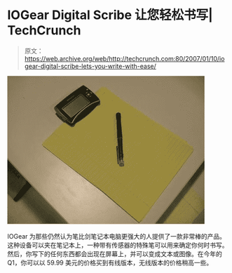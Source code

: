 # IOGear Digital Scribe 让您轻松书写| TechCrunch

> 原文：<https://web.archive.org/web/http://techcrunch.com:80/2007/01/10/iogear-digital-scribe-lets-you-write-with-ease/>

![](img/22deea1a453f03fbd896aa7d93e676c0.png)

IOGear 为那些仍然认为笔比剑笔记本电脑更强大的人提供了一款非常棒的产品。这种设备可以夹在笔记本上，一种带有传感器的特殊笔可以用来确定你何时书写。然后，你写下的任何东西都会出现在屏幕上，并可以变成文本或图像。在今年的 Q1，你可以以 59.99 美元的价格买到有线版本，无线版本的价格稍高一些。